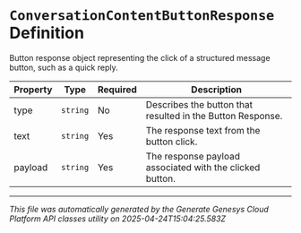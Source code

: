 # `ConversationContentButtonResponse` Definition

Button response object representing the click of a structured message button, such as a quick reply.

| Property | Type | Required | Description |
|----------|------|----------|-------------|
| type | `string` | No | Describes the button that resulted in the Button Response. |
| text | `string` | Yes | The response text from the button click. |
| payload | `string` | Yes | The response payload associated with the clicked button. |

---

*This file was automatically generated by the Generate Genesys Cloud Platform API classes utility on 2025-04-24T15:04:25.583Z*